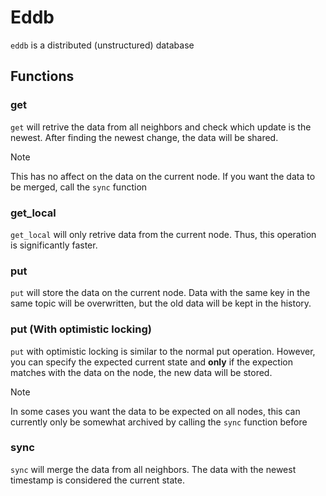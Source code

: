 # Eddb

`eddb` is a distributed (unstructured) database

## Functions

### get

`get` will retrive the data from all neighbors and check which update is the newest.
After finding the newest change, the data will be shared.

> [!NOTE]
> This has no affect on the data on the current node.
> If you want the data to be merged, call the `sync` function

### get_local

`get_local` will only retrive data from the current node.
Thus, this operation is significantly faster.

### put

`put` will store the data on the current node.
Data with the same key in the same topic will be overwritten, but the old data will be kept in the history.

### put (With optimistic locking)

`put` with optimistic locking is similar to the normal put operation.
However, you can specify the expected current state and **only** if the expection matches with the data on the node, the new data will be stored.

> [!NOTE]
> In some cases you want the data to be expected on all nodes, this can currently only be somewhat archived by calling the `sync` function before

### sync

`sync` will merge the data from all neighbors.
The data with the newest timestamp is considered the current state.
